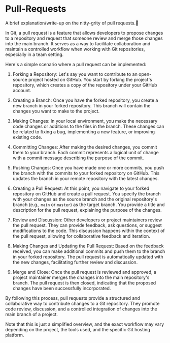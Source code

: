 # Pull-Requests
A brief explanation/write-up on the nitty-grity of pull requests.📖

In Git, a pull request is a feature that allows developers to propose changes to a repository and request that someone review and merge those changes into the main branch. It serves as a way to facilitate collaboration and maintain a controlled workflow when working with Git repositories, especially in a team setting.

Here's a simple scenario where a pull request can be implemented:

1. Forking a Repository: Let's say you want to contribute to an open-source project hosted on GitHub. You start by forking the project's repository, which creates a copy of the repository under your GitHub account.

2. Creating a Branch: Once you have the forked repository, you create a new branch in your forked repository. This branch will contain the changes you want to make to the project.

3. Making Changes: In your local environment, you make the necessary code changes or additions to the files in the branch. These changes can be related to fixing a bug, implementing a new feature, or improving existing code.

4. Committing Changes: After making the desired changes, you commit them to your branch. Each commit represents a logical unit of change with a commit message describing the purpose of the commit.

5. Pushing Changes: Once you have made one or more commits, you push the branch with the commits to your forked repository on GitHub. This updates the branch in your remote repository with the latest changes.

6. Creating a Pull Request: At this point, you navigate to your forked repository on GitHub and create a pull request. You specify the branch with your changes as the source branch and the original repository's branch (e.g., `main` or `master`) as the target branch. You provide a title and description for the pull request, explaining the purpose of the changes.

7. Review and Discussion: Other developers or project maintainers review the pull request. They can provide feedback, ask questions, or suggest modifications to the code. This discussion happens within the context of the pull request, allowing for collaborative feedback and iteration.

8. Making Changes and Updating the Pull Request: Based on the feedback received, you can make additional commits and push them to the branch in your forked repository. The pull request is automatically updated with the new changes, facilitating further review and discussion.

9. Merge and Close: Once the pull request is reviewed and approved, a project maintainer merges the changes into the main repository's branch. The pull request is then closed, indicating that the proposed changes have been successfully incorporated.

By following this process, pull requests provide a structured and collaborative way to contribute changes to a Git repository. They promote code review, discussion, and a controlled integration of changes into the main branch of a project.

Note that this is just a simplified overview, and the exact workflow may vary depending on the project, the tools used, and the specific Git hosting platform.
